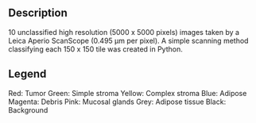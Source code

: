 ## Description
10 unclassified high resolution (5000 x 5000 pixels) images taken by a Leica Aperio ScanScope (0.495 µm per pixel). A simple scanning method classifying each 150 x 150 tile was created in Python. 

## Legend 
Red: Tumor
Green: Simple stroma
Yellow: Complex stroma
Blue: Adipose
Magenta: Debris
Pink: Mucosal glands
Grey: Adipose tissue
Black: Background